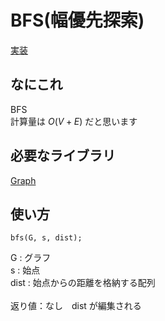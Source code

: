 # BFS(幅優先探索)
[実装](https://github.com/Oxojo/Oxojo-Library/blob/main/Graph/bfs.cpp)

## なにこれ
BFS<br>
計算量は $O(V + E)$ だと思います

## 必要なライブラリ
[Graph](https://oxojo.github.io/Oxojo-Library/Graph/Graph)

## 使い方
```
bfs(G, s, dist);
```
G : グラフ<br>
s : 始点<br>
dist : 始点からの距離を格納する配列<br>
<br>
返り値：なし　dist が編集される
